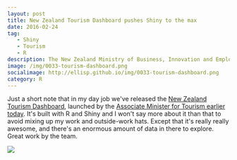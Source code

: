 ```yaml
---
layout: post
title: New Zealand Tourism Dashboard pushes Shiny to the max
date: 2016-02-24
tag: 
   - Shiny
   - Tourism
   - R
description: The New Zealand Ministry of Business, Innovation and Employment has released a "Tourism Dashboard" built with R and Shiny to give flexible access to the full range of official statistics on tourism in New Zealand (disclaimer - I work for them).
image: /img/0033-tourism-dashboard.png
socialimage: http://ellisp.github.io/img/0033-tourism-dashboard.png
category: R
---
```


Just a short note that in my day job we've released the [New Zealand Tourism Dashboard](https://mbienz.shinyapps.io/tourism_dashboard_prod/), launched by the [Associate Minister for Tourism earlier today](http://www.scoop.co.nz/stories/PA1602/S00350/new-tool-to-improve-tourism-data-use.htm).  It's built with R and Shiny and I won't say more about it than that to avoid mixing up my work and outside-work hats.  Except that it's really really awesome, and there's an enormous amount of data in there to explore.  Great work by the team.

<a href = "https://mbienz.shinyapps.io/tourism_dashboard_prod/"><img src = "/img/0033-tourism-dashboard.png"></a>